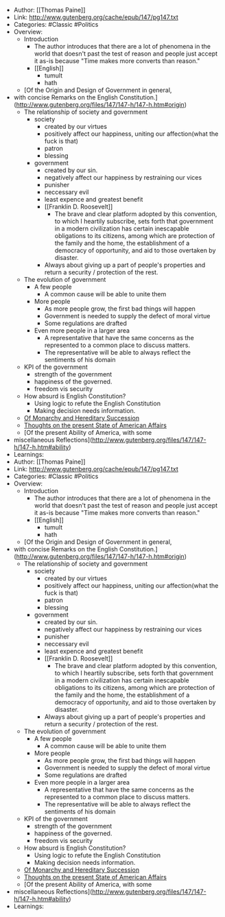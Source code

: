 - Author: [[Thomas Paine]]
- Link: http://www.gutenberg.org/cache/epub/147/pg147.txt
- Categories: #Classic #Politics
- Overview:
    - Introduction
        - The author introduces that there are a lot of phenomena in the world that doesn't past the test of reason and people just accept it as-is because "Time makes more converts than reason."
        - [[English]]
            - tumult
            - hath
    - [Of the Origin and Design of Government in general,
- with concise Remarks on the English Constitution.](http://www.gutenberg.org/files/147/147-h/147-h.htm#origin)
    - The relationship of society and government
        - society
            - created by our virtues
            - positively affect our happiness, uniting our affection(what the fuck is that)
            - patron
            - blessing
        - government
            - created by our sin.
            - negatively affect our happiness by restraining our vices
            - punisher
            - neccessary evil
            - least expence and greatest benefit
            - [[Franklin D. Roosevelt]]
                - The brave and clear platform adopted by this convention, to which I heartily subscribe, sets forth that government in a modern civilization has certain inescapable obligations to its citizens, among which are protection of the family and the home, the establishment of a democracy of opportunity, and aid to those overtaken by disaster.
            - Always about giving up a part of people's properties and return a security / protection of the rest.
    - The evolution of government
        - A few people
            - A common cause will be able to unite them
        - More people
            - As more people grow, the first bad things will happen
            - Government is needed to supply the defect of moral virtue 
            - Some regulations are drafted
        - Even more people in a larger area
            - A representative that have the same concerns as the represented to a common place to discuss matters.
            - The representative will be able to always reflect the sentiments of his domain
    - KPI of the government
        - strength of the government
        - happiness of the governed.
        - freedom vis security
    - How absurd is English Constitution?
        - Using logic to refute the English Constitution
        - Making decision needs information.
    - [Of Monarchy and Hereditary Succession](http://www.gutenberg.org/files/147/147-h/147-h.htm#monarchy)
    - [Thoughts on the present State of American Affairs](http://www.gutenberg.org/files/147/147-h/147-h.htm#thoughts)
    - [Of the present Ability of America, with some
- miscellaneous Reflections](http://www.gutenberg.org/files/147/147-h/147-h.htm#ability)
- Learnings:
- Author: [[Thomas Paine]]
- Link: http://www.gutenberg.org/cache/epub/147/pg147.txt
- Categories: #Classic #Politics
- Overview:
    - Introduction
        - The author introduces that there are a lot of phenomena in the world that doesn't past the test of reason and people just accept it as-is because "Time makes more converts than reason."
        - [[English]]
            - tumult
            - hath
    - [Of the Origin and Design of Government in general,
- with concise Remarks on the English Constitution.](http://www.gutenberg.org/files/147/147-h/147-h.htm#origin)
    - The relationship of society and government
        - society
            - created by our virtues
            - positively affect our happiness, uniting our affection(what the fuck is that)
            - patron
            - blessing
        - government
            - created by our sin.
            - negatively affect our happiness by restraining our vices
            - punisher
            - neccessary evil
            - least expence and greatest benefit
            - [[Franklin D. Roosevelt]]
                - The brave and clear platform adopted by this convention, to which I heartily subscribe, sets forth that government in a modern civilization has certain inescapable obligations to its citizens, among which are protection of the family and the home, the establishment of a democracy of opportunity, and aid to those overtaken by disaster.
            - Always about giving up a part of people's properties and return a security / protection of the rest.
    - The evolution of government
        - A few people
            - A common cause will be able to unite them
        - More people
            - As more people grow, the first bad things will happen
            - Government is needed to supply the defect of moral virtue 
            - Some regulations are drafted
        - Even more people in a larger area
            - A representative that have the same concerns as the represented to a common place to discuss matters.
            - The representative will be able to always reflect the sentiments of his domain
    - KPI of the government
        - strength of the government
        - happiness of the governed.
        - freedom vis security
    - How absurd is English Constitution?
        - Using logic to refute the English Constitution
        - Making decision needs information.
    - [Of Monarchy and Hereditary Succession](http://www.gutenberg.org/files/147/147-h/147-h.htm#monarchy)
    - [Thoughts on the present State of American Affairs](http://www.gutenberg.org/files/147/147-h/147-h.htm#thoughts)
    - [Of the present Ability of America, with some
- miscellaneous Reflections](http://www.gutenberg.org/files/147/147-h/147-h.htm#ability)
- Learnings:

